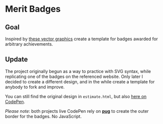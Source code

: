 # Merit Badges

<!-- ## [Live Demo]() -->

## Goal

Inspired by [these vector graphics](https://css-tricks.com/web-development-merit-badges/) create a template for badges awarded for arbitrary achievements.

## Update

The project originally begun as a way to practice with SVG syntax, while replicating one of the badges on the referenced website. Only later I decided to create a different design, and in the while create a template for anybody to fork and improve.

You can still find the original design in `estimate.html`, but also [here on CodePen](https://codepen.io/borntofrappe/full/ExYdeXw).

_Please note_: both projects live CodePen rely on **[pug](https://pugjs.org)** to create the outer border for the badges. No JavaScript.